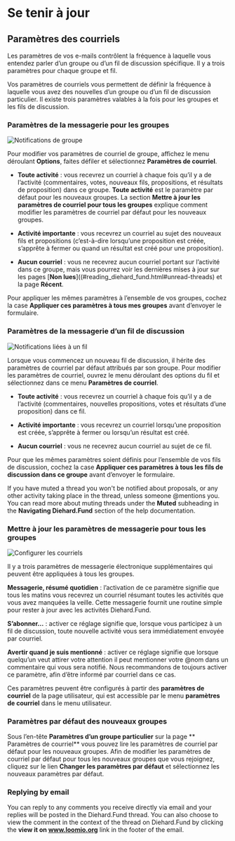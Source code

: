 # Se tenir à jour

## Paramètres des courriels

Les paramètres de vos e-mails contrôlent la fréquence à laquelle vous entendez parler d‎‎’un groupe ou d‎‎’un fil de discussion spécifique. Il y a trois paramètres pour chaque groupe et fil.

Vos paramètres de courriels vous permettent de définir la fréquence à laquelle vous avez des nouvelles d‎‎’un groupe ou d‎‎’un fil de discussion particulier. Il existe trois paramètres valables à la fois pour les groupes et les fils de discussion.

### Paramètres de la messagerie pour les groupes
<img class="screenshot" alt="Notifications de groupe" src="edit_group_notifications.gif" />

Pour modifier vos paramètres de courriel de groupe, affichez le menu déroulant **Options**, faites défiler et sélectionnez **Paramètres de courriel**.

* **Toute activité**&nbsp;: vous recevrez un courriel à chaque fois qu‎‎’il y a de l‎‎’activité (commentaires, votes, nouveaux fils, propositions, et résultats de proposition) dans ce groupe. **Toute activité** est le paramètre par défaut pour les nouveaux groupes. La section **Mettre à jour les paramètres de courriel pour tous les groupes** explique comment modifier les paramètres de courriel par défaut pour les nouveaux groupes.

* **Activité importante**&nbsp;: vous recevrez un courriel au sujet des nouveaux fils et propositions (c‎‎’est-à-dire lorsqu‎‎’une proposition est créée, s‎‎’apprête à fermer ou quand un résultat est créé pour une proposition).

*  **Aucun courriel**&nbsp;: vous ne recevrez aucun courriel portant sur l‎‎’activité dans ce groupe, mais vous pourrez voir les dernières mises à jour sur les pages [**Non lues**]((#reading_diehard_fund.html#unread-threads) et la page **Récent**.

Pour appliquer les mêmes paramètres à l‎‎’ensemble de vos groupes, cochez la case **Appliquer ces paramètres à tous mes groupes** avant d‎‎’envoyer le formulaire.

### Paramètres de la messagerie d‎‎’un fil de discussion
<img class="screenshot" alt="Notifications liées à un fil" src="edit_thread_notifications.gif" />

Lorsque vous commencez un nouveau fil de discussion, il hérite des paramètres de courriel par défaut attribués par son groupe. Pour modifier les paramètres de courriel, ouvrez le menu déroulant des options du fil et sélectionnez dans ce menu **Paramètres de courriel**.

* **Toute activité**&nbsp;: vous recevrez un courriel à chaque fois qu‎‎’il y a de l‎‎’activité (commentaires, nouvelles propositions, votes et résultats d‎‎’une proposition) dans ce fil.

* **Activité importante**&nbsp;: vous recevrez un courriel lorsqu‎‎’une proposition est créée, s‎‎’apprête à fermer ou lorsqu‎‎’un résultat est créé.

* **Aucun courriel**&nbsp;: vous ne recevrez aucun courriel au sujet de ce fil.

Pour que les mêmes paramètres soient définis pour l‎‎’ensemble de vos fils de discussion, cochez la case **Appliquer ces paramètres à tous les fils de discussion dans ce groupe** avant d‎‎’envoyer le formulaire.

If you have muted a thread you won't be notified about proposals, or any other activity taking place in the thread, unless someone @mentions you. You can read more about muting threads under the **Muted** subheading in the **Navigating Diehard.Fund** section of the help documentation.

### Mettre à jour les paramètres de messagerie pour tous les groupes

<img class="gif" alt="Configurer les courriels" src="email-settings.gif" />

Il y a trois paramètres de messagerie électronique supplémentaires qui peuvent être appliquées à tous les groupes.

**Messagerie, résumé quotidien**&nbsp;: l‎‎’activation de ce paramètre signifie que tous les matins vous recevrez un courriel résumant toutes les activités que vous avez manquées la veille. Cette messagerie fournit une routine simple pour rester à jour avec les activités Diehard.Fund.

**S‎‎’abonner…**&nbsp;: activer ce réglage signifie que, lorsque vous participez à un fil de discussion, toute nouvelle activité vous sera immédiatement envoyée par courriel.

**Avertir quand je suis mentionné**&nbsp;: activer ce réglage signifie que lorsque quelqu‎‎’un veut attirer votre attention il peut mentionner votre @nom dans un commentaire qui vous sera notifié. Nous recommandons de toujours activer ce paramètre, afin d‎‎’être informé par courriel dans ce cas.

Ces paramètres peuvent être configurés à partir des **paramètres de courriel** de la page utilisateur, qui est accessible par le menu **paramètres de courriel** dans le menu utilisateur.

### Paramètres par défaut des nouveaux groupes

Sous l‎‎’en-tête **Paramètres d‎‎’un groupe particulier** sur la page ** Paramètres de courriel** vous pouvez lire les paramètres de courriel par défaut pour les nouveaux groupes. Afin de modifier les paramètres de courriel par défaut pour tous les nouveaux groupes que vous rejoignez, cliquez sur le lien **Changer les paramètres par défaut** et sélectionnez les nouveaux paramètres par défaut.

### Replying by email

You can reply to any comments you receive directly via email and your replies will be posted in the Diehard.Fund thread. You can also choose to view the comment in the context of the thread on Diehard.Fund by clicking the **view it on www.loomio.org** link in the footer of the email.
